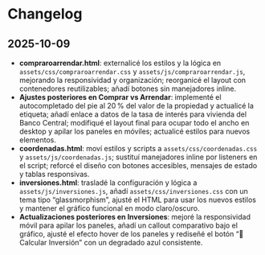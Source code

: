 # Changelog

## 2025-10-09

- **compraroarrendar.html**: externalicé los estilos y la lógica en `assets/css/compraroarrendar.css` y `assets/js/compraroarrendar.js`, mejorando la responsividad y organización; reorganicé el layout con contenedores reutilizables; añadí botones sin manejadores inline.
- **Ajustes posteriores en Comprar vs Arrendar**: implementé el autocompletado del pie al 20 % del valor de la propiedad y actualicé la etiqueta; añadí enlace a datos de la tasa de interés para vivienda del Banco Central; modifiqué el layout final para ocupar todo el ancho en desktop y apilar los paneles en móviles; actualicé estilos para nuevos elementos.
- **coordenadas.html**: moví estilos y scripts a `assets/css/coordenadas.css` y `assets/js/coordenadas.js`; sustituí manejadores inline por listeners en el script; reforcé el diseño con botones accesibles, mensajes de estado y tablas responsivas.
- **inversiones.html**: trasladé la configuración y lógica a `assets/js/inversiones.js`, añadí `assets/css/inversiones.css` con un tema tipo “glassmorphism”, ajusté el HTML para usar los nuevos estilos y mantener el gráfico funcional en modo claro/oscuro.
- **Actualizaciones posteriores en Inversiones**: mejoré la responsividad móvil para apilar los paneles, añadí un callout comparativo bajo el gráfico, ajusté el efecto hover de los paneles y rediseñé el botón “🚀 Calcular Inversión” con un degradado azul consistente.
